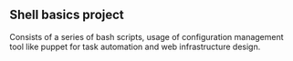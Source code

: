 ## Shell basics project

Consists of a series of bash scripts, usage of configuration management tool like puppet for task automation and web infrastructure design.
